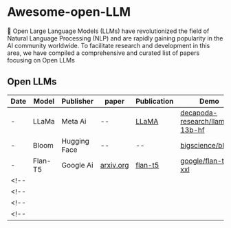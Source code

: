 # Awesome-open-LLM
<!-- add image here -->
🦜 Open Large Language Models (LLMs) have revolutionized the field of Natural Language Processing (NLP) and are rapidly gaining popularity in the AI community worldwide. To facilitate research and development in this area, we have compiled a comprehensive and curated list of papers focusing on Open LLMs
## Open LLMs
| Date  | Model  | Publisher  | paper  | Publication  | Demo |
|---|---|---|---|---|---|
|    -     | LLaMa     |     Meta Ai   |    --     |       [LLaMA](https://ai.facebook.com/blog/large-language-model-llama-meta-ai/)          |    [decapoda-research/llama-13b-hf](https://huggingface.co/decapoda-research/llama-13b-hf)       |
| -  | Bloom  | Hugging Face  | -- | -- | [bigscience/bloom](https://huggingface.co/bigscience/bloom)  |
| -   | Flan-T5   | Google Ai   | [arxiv.org](https://arxiv.org/pdf/2210.11416.pdf)|[flan-t5](https://huggingface.co/docs/transformers/model_doc/flan-t5)   | [google/flan-t5-xxl](https://huggingface.co/google/flan-t5-xxl) |
<!-- |   |   |   |   |   |  |-->
<!-- |   |   |   |   |   |  |-->
<!-- |   |   |   |   |   |  |-->
<!-- |   |   |   |   |   |  |-->

